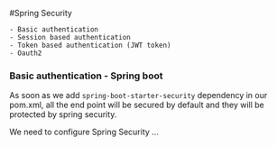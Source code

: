 #Spring Security

	- Basic authentication
	- Session based authentication
	- Token based authentication (JWT token)
	- Oauth2
	
	
### Basic authentication - Spring boot
As soon as we add `spring-boot-starter-security` dependency in our pom.xml,
all the end point will be secured by default and they will be protected by spring security. 

We need to configure Spring Security ...

